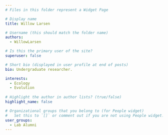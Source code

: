 ```yaml
---
# Files in this folder represent a Widget Page

# Display name
title: Willow Larsen

# Username (this should match the folder name)
authors:
  - WillowLarsen

# Is this the primary user of the site?
superuser: false

# Short bio (displayed in user profile at end of posts)
bio: Undergraduate researcher. 

interests:
  - Ecology
  - Evolution
      
# Highlight the author in author lists? (true/false)
highlight_name: false

# Organizational groups that you belong to (for People widget)
#   Set this to `[]` or comment out if you are not using People widget.
user_groups:
  - Lab Alumni
---
```


# 
